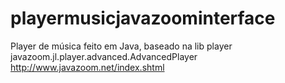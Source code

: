 # playermusicjavazoominterface
Player de música feito em Java, baseado na lib player javazoom.jl.player.advanced.AdvancedPlayer http://www.javazoom.net/index.shtml
